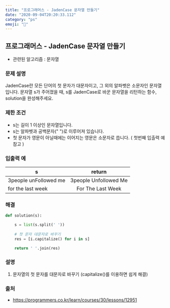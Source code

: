 ```yaml
---
title: "프로그래머스 - JadenCase 문자열 만들기"
date: "2020-09-04T20:20:33.112"
category: "ps"
emoji: "📶"
---
```


## 프로그래머스 - JadenCase 문자열 만들기

- 관련된 알고리즘 : 문자열

### 문제 설명

JadenCase란 모든 단어의 첫 문자가 대문자이고, 그 외의 알파벳은 소문자인 문자열입니다. 문자열 s가 주어졌을 때, s를 JadenCase로 바꾼 문자열을 리턴하는 함수, solution을 완성해주세요.

### 제한 조건

- s는 길이 1 이상인 문자열입니다.
- s는 알파벳과 공백문자(" ")로 이루어져 있습니다.
- 첫 문자가 영문이 아닐때에는 이어지는 영문은 소문자로 씁니다. ( 첫번째 입출력 예 참고 )

### 입출력 예

| s                     |        return         |
| --------------------- | :-------------------: |
| 3people unFollowed me | 3people Unfollowed Me |
| for the last week     |   For The Last Week   |

### 해결

```python
def solution(s):

    s = list(s.split(' '))
 	
    # 첫 문자 대문자로 바꾸기
    res = [i.capitalize() for i in s]

    return ' '.join(res)
```

### 설명

1. 문자열의 첫 문자를 대문자로 바꾸기 (capitalize()를 이용하면 쉽게 해결)

### 출처

- https://programmers.co.kr/learn/courses/30/lessons/12951